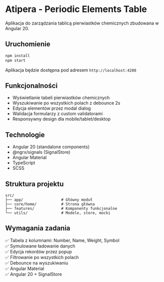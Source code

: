 # Atipera - Periodic Elements Table

Aplikacja do zarządzania tablicą pierwiastków chemicznych zbudowana w Angular 20.

## Uruchomienie

```bash
npm install
npm start
```

Aplikacja będzie dostępna pod adresem `http://localhost:4200`

## Funkcjonalności

- Wyświetlanie tabeli pierwiastków chemicznych
- Wyszukiwanie po wszystkich polach z debounce 2s
- Edycja elementów przez modal dialog
- Walidacja formularzy z custom validatorami
- Responsywny design dla mobile/tablet/desktop

## Technologie

- Angular 20 (standalone components)
- @ngrx/signals (SignalStore)
- Angular Material
- TypeScript
- SCSS

## Struktura projektu

```
src/
├── app/                 # Główny moduł
├── core/home/           # Strona główna
├── features/            # Komponenty funkcjonalne
└── utils/               # Modele, store, mocki
```

## Wymagania zadania

✅ Tabela z kolumnami: Number, Name, Weight, Symbol  
✅ Symulowane ładowanie danych  
✅ Edycja rekordów przez popup  
✅ Filtrowanie po wszystkich polach  
✅ Debounce na wyszukiwaniu  
✅ Angular Material  
✅ Angular 20 + SignalStore
